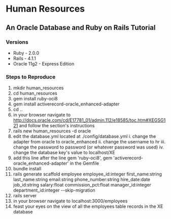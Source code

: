 # Human Resources
## An Oracle Database and Ruby on Rails Tutorial

### Versions
* Ruby - 2.0.0
* Rails - 4.1.1
* Oracle 11g2 - Express Edition

### Steps to Reproduce
1. mkdir human_resources
2. cd human_resources
3. gem install ruby-oci8
4. gem install activerecord-oracle_enhanced-adapter
5. cd ..
6. in your browser navigate to http://docs.oracle.com/cd/E17781_01/admin.112/e18585/toc.htm#XEGSG121 and follow the section's instructions
7. rails new human_resources -d oracle
8. edit the database.yml located at ./config/database.yml
	i. change the adapter from oracle to oracle_enhanced
	ii. change the username to hr
	iii. change the password to password (or whatever password was used)
	iv. change the database key's value to localhost/XE
9. add this line after the line gem 'ruby-oci8', gem 'activerecord-oracle_enhanced-adapter' in the Gemfile
10. bundle install
11. rails generate scaffold
 employee employee_id:integer first_name:string last_name:string email:string phone_number:string hire_date:date job_id:string salary:float commission_pct:float manager_id:integer department_id:integer --skip-migration
12. rails server
13. in your browser navigate to localhost:3000/employees
14. feast your eyes on the view of all the employees table records in the XE database